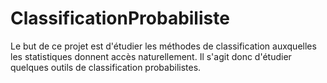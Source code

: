 # ClassificationProbabiliste

Le but de ce projet est d'étudier les méthodes de classification auxquelles les statistiques donnent accès naturellement. Il s'agit donc d'étudier quelques outils de classification probabilistes.
